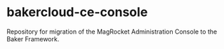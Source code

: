 bakercloud-ce-console
=====================

Repository for migration of the MagRocket Administration Console to the Baker Framework.
